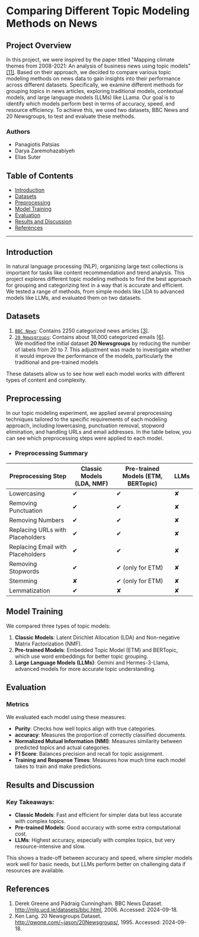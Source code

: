 # Comparing Different Topic Modeling Methods on News

## Project Overview
In this project, we were inspired by the paper titled "Mapping climate themes from 2008-2021: An analysis of business news using topic models" [[11]](#11). Based on their approach, we decided to compare various topic modeling methods on news data to gain insights into their performance across different datasets. Specifically, we examine different methods for grouping topics in news articles, exploring traditional models, contextual models, and large language models (LLMs) like LLama. Our goal is to identify which models perform best in terms of accuracy, speed, and resource efficiency. To achieve this, we used two datasets, BBC News and 20 Newsgroups, to test and evaluate these methods.

### Authors
- Panagiotis Patsias
- Darya Zaremohazabiyeh
- Elias Suter


## Table of Contents
- [Introduction](#introduction)
- [Datasets](#datasets)
- [Preprocessing](#preprocessing)
- [Model Training](#model-training)
- [Evaluation](#evaluation)
- [Results and Discussion](#results-and-discussion)
- [References](#references)

---

## Introduction

In natural language processing (NLP), organizing large text collections is important for tasks like content recommendation and trend analysis. This project explores different topic modeling methods to find the best approach for grouping and categorizing text in a way that is accurate and efficient. We tested a range of methods, from simple models like LDA to advanced models like LLMs, and evaluated them on two datasets.

## Datasets

1. [`BBC News`](https://drive.google.com/file/d/1TU8mkfBuqmPh8xoAxMuAY8icvRyK_eVn/view?usp=sharing): Contains 2250 categorized news articles [[3]](#3).
2. [`20 Newsgroups`](https://drive.google.com/file/d/1ARU6-0R9HWBRHBwr3AHzJkA1oOZvRdfG/view?usp=sharing): Contains about 18,000 categorized emails [[6]](#6). \
   We modified the initial dataset **20 Newsgroups** by reducing the number of labels from 20 to 7. This adjustment was made to investigate whether it would improve the performance of the models, particularly the traditional and pre-trained models

These datasets allow us to see how well each model works with different types of content and complexity.

## Preprocessing
In our topic modeling experiment, we applied several preprocessing techniques tailored to the specific requirements of each modeling approach, including lowercasing, punctuation removal, stopword elimination, and handling URLs and email addresses. In the table below, you can see which preprocessing steps were applied to each model.
- ### Preprocessing Summary

| **Preprocessing Step**         | **Classic Models (LDA, NMF)** | **Pre-trained Models (ETM, BERTopic)** | **LLMs**  |
|---------------------------------|-------------------------------|----------------------------------------|-----------|
| Lowercasing                     | ✔                             | ✔                                      | ✘         |
| Removing Punctuation            | ✔                             | ✔                                      | ✘         |
| Removing Numbers                | ✔                             | ✔                                      | ✘         |
| Replacing URLs with Placeholders| ✔                             | ✔                                      | ✘         |
| Replacing Email with Placeholders| ✔                             | ✔                                      | ✘         |
| Removing Stopwords              | ✔                             | ✔ (only for ETM)                       | ✘         |
| Stemming                        | ✘                             | ✔ (only for ETM)                       | ✘         |
| Lemmatization                   | ✔                             | ✘                                      | ✘         |


## Model Training

We compared three types of topic models:
1. **Classic Models**: Latent Dirichlet Allocation (LDA) and Non-negative Matrix Factorization (NMF).
2. **Pre-trained Models**: Embedded Topic Model (ETM) and BERTopic, which use word embeddings for better topic grouping.
3. **Large Language Models (LLMs)**: Gemini and Hermes-3-Llama, advanced models for more accurate topic understanding.

## Evaluation

### Metrics
We evaluated each model using these measures:
- **Purity**: Checks how well topics align with true categories.
- **accuracy**: Measures the proportion of correctly classified documents.
- **Normalized Mutual Information (NMI)**: Measures similarity between predicted topics and actual categories.
- **F1 Score**: Balances precision and recall for topic assignment.
- **Training and Response Times**: Measures how much time each model takes to train and make predictions.

## Results and Discussion

### Key Takeaways:
- **Classic Models**: Fast and efficient for simpler data but less accurate with complex topics.
- **Pre-trained Models**: Good accuracy with some extra computational cost.
- **LLMs**: Highest accuracy, especially with complex topics, but very resource-intensive and slow.

This shows a trade-off between accuracy and speed, where simpler models work well for basic needs, but LLMs perform better on challenging data if resources are available.

## References

1. Derek Greene and Pádraig Cunningham. BBC News Dataset. http://mlg.ucd.ie/datasets/bbc.html, 2006. Accessed: 2024-09-18.
2. Ken Lang. 20 Newsgroups Dataset. http://qwone.com/~jason/20Newsgroups/, 1995. Accessed: 2024-09-18.


